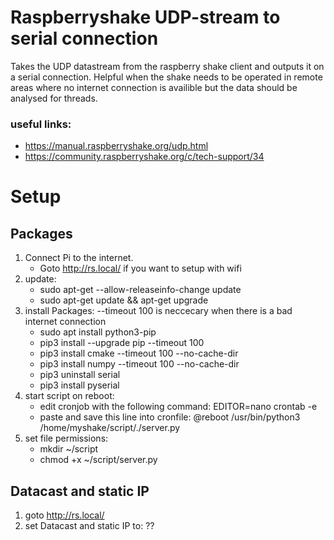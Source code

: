 # Raspberryshake UDP-stream to serial connection
Takes the UDP datastream from the raspberry shake client and outputs it on a serial connection.
Helpful when the shake needs to be operated in remote areas where no internet connection is availible but the data should be analysed for threads.

### useful links:
- https://manual.raspberryshake.org/udp.html
- https://community.raspberryshake.org/c/tech-support/34

# Setup
## Packages
1. Connect Pi to the internet.
   - Goto http://rs.local/ if you want to setup with wifi
3. update:
   - sudo apt-get --allow-releaseinfo-change update
   - sudo apt-get update && apt-get upgrade
4. install Packages:
   --timeout 100 is neccecary when there is a bad internet connection
   - sudo apt install python3-pip
   - pip3 install --upgrade pip --timeout 100
   - pip3 install cmake --timeout 100 --no-cache-dir
   - pip3 install numpy --timeout 100 --no-cache-dir
   - pip3 uninstall serial
   - pip3 install pyserial
  5. start script on reboot:
     - edit cronjob with the following command:
       EDITOR=nano crontab -e
     - paste and save this line into cronfile:
       @reboot /usr/bin/python3 /home/myshake/script/./server.py
  6. set file permissions:
     - mkdir ~/script
     - chmod +x ~/script/server.py
## Datacast and static IP
1. goto http://rs.local/
2. set Datacast and static IP to: ??



